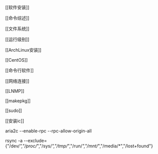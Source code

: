 [[软件安装]]

[[命令综述]]

[[文件系统]]

[[运行级别]]

[[ArchLinux安装]]

[[CentOS]]

[[命令行软件]]

[[网络连接]]

[[LNMP]]

[[makepkg]]

[[sudo]]

[[安装ic]]

  

aria2c --enable-rpc --rpc-allow-origin-all

  

  

  

  

rsync -a --exclude={"/dev/_","/proc/_","/sys/_","/tmp/_","/run/_","/mnt/_","/media/*","/lost+found"}